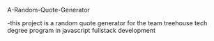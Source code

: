 A-Random-Quote-Generator

-this project is a random quote generator for the team treehouse tech degree program in javascript fullstack development

